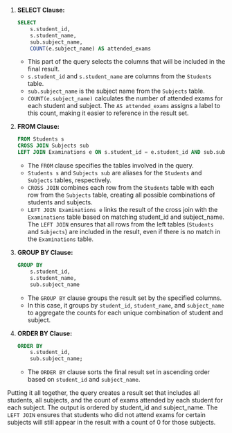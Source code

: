 1. **SELECT Clause:**
   ```sql
   SELECT
       s.student_id,
       s.student_name,
       sub.subject_name,
       COUNT(e.subject_name) AS attended_exams
   ```
   - This part of the query selects the columns that will be included in the final result.
   - `s.student_id` and `s.student_name` are columns from the `Students` table.
   - `sub.subject_name` is the subject name from the `Subjects` table.
   - `COUNT(e.subject_name)` calculates the number of attended exams for each student and subject. The `AS attended_exams` assigns a label to this count, making it easier to reference in the result set.

2. **FROM Clause:**
   ```sql
   FROM Students s
   CROSS JOIN Subjects sub
   LEFT JOIN Examinations e ON s.student_id = e.student_id AND sub.subject_name = e.subject_name
   ```
   - The `FROM` clause specifies the tables involved in the query.
   - `Students s` and `Subjects sub` are aliases for the `Students` and `Subjects` tables, respectively.
   - `CROSS JOIN` combines each row from the `Students` table with each row from the `Subjects` table, creating all possible combinations of students and subjects.
   - `LEFT JOIN Examinations e` links the result of the cross join with the `Examinations` table based on matching student_id and subject_name. The `LEFT JOIN` ensures that all rows from the left tables (`Students` and `Subjects`) are included in the result, even if there is no match in the `Examinations` table.

3. **GROUP BY Clause:**
   ```sql
   GROUP BY
       s.student_id,
       s.student_name,
       sub.subject_name
   ```
   - The `GROUP BY` clause groups the result set by the specified columns.
   - In this case, it groups by `student_id`, `student_name`, and `subject_name` to aggregate the counts for each unique combination of student and subject.

4. **ORDER BY Clause:**
   ```sql
   ORDER BY
       s.student_id,
       sub.subject_name;
   ```
   - The `ORDER BY` clause sorts the final result set in ascending order based on `student_id` and `subject_name`.

Putting it all together, the query creates a result set that includes all students, all subjects, and the count of exams attended by each student for each subject. The output is ordered by student_id and subject_name. The `LEFT JOIN` ensures that students who did not attend exams for certain subjects will still appear in the result with a count of 0 for those subjects.